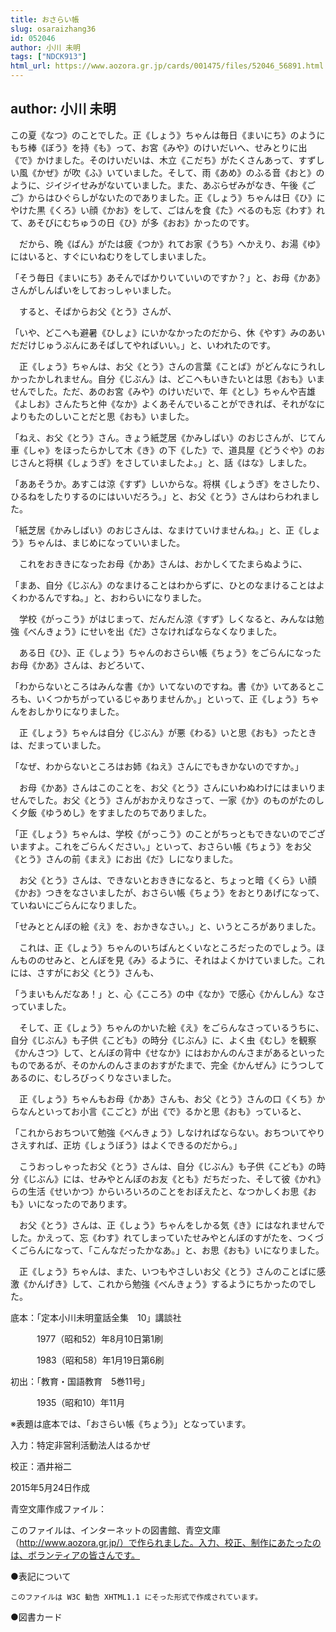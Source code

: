 ```yaml
---
title: おさらい帳
slug: osaraizhang36
id: 052046
author: 小川 未明
tags: ["NDCK913"]
html_url: https://www.aozora.gr.jp/cards/001475/files/52046_56891.html
---
```


## author: 小川 未明

この夏《なつ》のことでした。正《しょう》ちゃんは毎日《まいにち》のようにもち棒《ぼう》を持《も》って、お宮《みや》のけいだいへ、せみとりに出《で》かけました。そのけいだいは、木立《こだち》がたくさんあって、すずしい風《かぜ》が吹《ふ》いていました。そして、雨《あめ》のふる音《おと》のように、ジイジイせみがないていました。また、あぶらぜみがなき、午後《ごご》からはひぐらしがないたのでありました。正《しょう》ちゃんは日《ひ》にやけた黒《くろ》い顔《かお》をして、ごはんを食《た》べるのも忘《わす》れて、あそびにむちゅうの日《ひ》が多《おお》かったのです。

　だから、晩《ばん》がたは疲《つか》れてお家《うち》へかえり、お湯《ゆ》にはいると、すぐにいねむりをしてしまいました。

「そう毎日《まいにち》あそんでばかりいていいのですか？」と、お母《かあ》さんがしんぱいをしておっしゃいました。

　すると、そばからお父《とう》さんが、

「いや、どこへも避暑《ひしょ》にいかなかったのだから、休《やす》みのあいだだけじゅうぶんにあそばしてやればいい。」と、いわれたのです。

　正《しょう》ちゃんは、お父《とう》さんの言葉《ことば》がどんなにうれしかったかしれません。自分《じぶん》は、どこへもいきたいとは思《おも》いませんでした。ただ、あのお宮《みや》のけいだいで、年《とし》ちゃんや吉雄《よしお》さんたちと仲《なか》よくあそんでいることができれば、それがなによりもたのしいことだと思《おも》いました。

「ねえ、お父《とう》さん。きょう紙芝居《かみしばい》のおじさんが、じてん車《しゃ》をほったらかして木《き》の下《した》で、道具屋《どうぐや》のおじさんと将棋《しょうぎ》をさしていましたよ。」と、話《はな》しました。

「ああそうか。あすこは涼《すず》しいからな。将棋《しょうぎ》をさしたり、ひるねをしたりするのにはいいだろう。」と、お父《とう》さんはわらわれました。

「紙芝居《かみしばい》のおじさんは、なまけていけませんね。」と、正《しょう》ちゃんは、まじめになっていいました。

　これをおききになったお母《かあ》さんは、おかしくてたまらぬように、

「まあ、自分《じぶん》のなまけることはわからずに、ひとのなまけることはよくわかるんですね。」と、おわらいになりました。

　学校《がっこう》がはじまって、だんだん涼《すず》しくなると、みんなは勉強《べんきょう》にせいを出《だ》さなければならなくなりました。

　ある日《ひ》、正《しょう》ちゃんのおさらい帳《ちょう》をごらんになったお母《かあ》さんは、おどろいて、

「わからないところはみんな書《か》いてないのですね。書《か》いてあるところも、いくつかちがっているじゃありませんか。」といって、正《しょう》ちゃんをおしかりになりました。

　正《しょう》ちゃんは自分《じぶん》が悪《わる》いと思《おも》ったときは、だまっていました。

「なぜ、わからないところはお姉《ねえ》さんにでもきかないのですか。」

　お母《かあ》さんはこのことを、お父《とう》さんにいわぬわけにはまいりませんでした。お父《とう》さんがおかえりなさって、一家《か》のものがたのしく夕飯《ゆうめし》をすましたのちでありました。

「正《しょう》ちゃんは、学校《がっこう》のことがちっともできないのでございますよ。これをごらんください。」といって、おさらい帳《ちょう》をお父《とう》さんの前《まえ》にお出《だ》しになりました。

　お父《とう》さんは、できないとおききになると、ちょっと暗《くら》い顔《かお》つきをなさいましたが、おさらい帳《ちょう》をおとりあげになって、ていねいにごらんになりました。

「せみととんぼの絵《え》を、おかきなさい。」と、いうところがありました。

　これは、正《しょう》ちゃんのいちばんとくいなところだったのでしょう。ほんもののせみと、とんぼを見《み》るように、それはよくかけていました。これには、さすがにお父《とう》さんも、

「うまいもんだなあ！」と、心《こころ》の中《なか》で感心《かんしん》なさっていました。

　そして、正《しょう》ちゃんのかいた絵《え》をごらんなさっているうちに、自分《じぶん》も子供《こども》の時分《じぶん》に、よく虫《むし》を観察《かんさつ》して、とんぼの背中《せなか》にはおかんのんさまがあるといったものであるが、そのかんのんさまのおすがたまで、完全《かんぜん》にうつしてあるのに、むしろびっくりなさいました。

　正《しょう》ちゃんもお母《かあ》さんも、お父《とう》さんの口《くち》からなんといってお小言《こごと》が出《で》るかと思《おも》っていると、

「これからおちついて勉強《べんきょう》しなければならない。おちついてやりさえすれば、正坊《しょうぼう》はよくできるのだから。」

　こうおっしゃったお父《とう》さんは、自分《じぶん》も子供《こども》の時分《じぶん》には、せみやとんぼのお友《とも》だちだった、そして彼《かれ》らの生活《せいかつ》からいろいろのことをおぼえたと、なつかしくお思《おも》いになったのであります。

　お父《とう》さんは、正《しょう》ちゃんをしかる気《き》にはなれませんでした。かえって、忘《わす》れてしまっていたせみやとんぼのすがたを、つくづくごらんになって、「こんなだったかなあ。」と、お思《おも》いになりました。

　正《しょう》ちゃんは、また、いつもやさしいお父《とう》さんのことばに感激《かんげき》して、これから勉強《べんきょう》するようにちかったのでした。













底本：「定本小川未明童話全集　10」講談社

　　　1977（昭和52）年8月10日第1刷

　　　1983（昭和58）年1月19日第6刷

初出：「教育・国語教育　5巻11号」

　　　1935（昭和10）年11月

※表題は底本では、「おさらい帳《ちょう》」となっています。

入力：特定非営利活動法人はるかぜ

校正：酒井裕二

2015年5月24日作成

青空文庫作成ファイル：

このファイルは、インターネットの図書館、青空文庫（http://www.aozora.gr.jp/）で作られました。入力、校正、制作にあたったのは、ボランティアの皆さんです。











●表記について


	このファイルは W3C 勧告 XHTML1.1 にそった形式で作成されています。







●図書カード